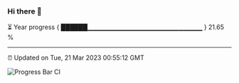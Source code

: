 ### Hi there 👋

⏳ Year progress { ██████▁▁▁▁▁▁▁▁▁▁▁▁▁▁▁▁▁▁▁▁▁▁▁▁ } 21.65 %

---

⏰ Updated on Tue, 21 Mar 2023 00:55:12 GMT

![Progress Bar CI](https://github.com/liununu/liununu/workflows/Progress%20Bar%20CI/badge.svg)
